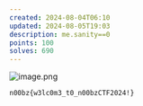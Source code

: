 ```yaml
---
created: 2024-08-04T06:10
updated: 2024-08-05T19:03
description: me.sanity==0
points: 100
solves: 690
---
```


![image.png](https://res.cloudinary.com/kumonochisanaka/image/upload/v1722766304/2024/08/80225c37ad3bef621de002c0e097b910.png)

```flag
n00bz{w3lc0m3_t0_n00bzCTF2024!} 
```
